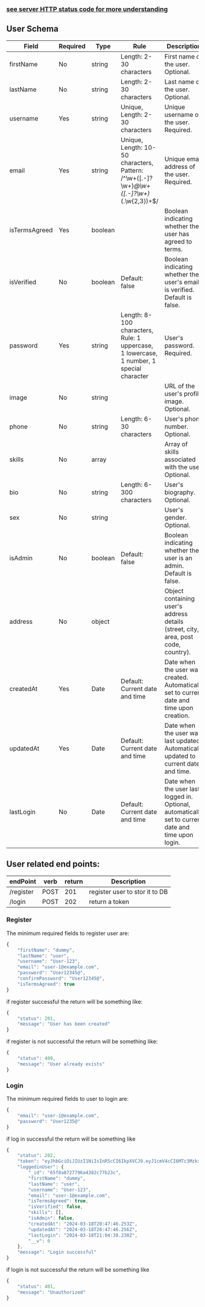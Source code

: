 ### [see server HTTP status code for more understanding](https://developer.mozilla.org/en-US/docs/Web/HTTP/Status)

## User Schema

| Field         | Required | Type    | Rule                                                                                     | Description                                                                                         |
| ------------- | -------- | ------- | ---------------------------------------------------------------------------------------- | --------------------------------------------------------------------------------------------------- |
| firstName     | No       | string  | Length: 2-30 characters                                                                  | First name of the user. Optional.                                                                   |
| lastName      | No       | string  | Length: 2-30 characters                                                                  | Last name of the user. Optional.                                                                    |
| username      | Yes      | string  | Unique, Length: 2-30 characters                                                          | Unique username of the user. Required.                                                              |
| email         | Yes      | string  | Unique, Length: 10-50 characters, Pattern: /^\w+([.-]?\w+)_@\w+([.-]?\w+)_(\.\w{2,3})+$/ | Unique email address of the user. Required.                                                         |
| isTermsAgreed | Yes      | boolean |                                                                                          | Boolean indicating whether the user has agreed to terms.                                            |
| isVerified    | No       | boolean | Default: false                                                                           | Boolean indicating whether the user's email is verified. Default is false.                          |
| password      | Yes      | string  | Length: 8-100 characters, Rule: 1 uppercase, 1 lowercase, 1 number, 1 special character  | User's password. Required.                                                                          |
| image         | No       | string  |                                                                                          | URL of the user's profile image. Optional.                                                          |
| phone         | No       | string  | Length: 6-30 characters                                                                  | User's phone number. Optional.                                                                      |
| skills        | No       | array   |                                                                                          | Array of skills associated with the user. Optional.                                                 |
| bio           | No       | string  | Length: 6-300 characters                                                                 | User's biography. Optional.                                                                         |
| sex           | No       | string  |                                                                                          | User's gender. Optional.                                                                            |
| isAdmin       | No       | boolean | Default: false                                                                           | Boolean indicating whether the user is an admin. Default is false.                                  |
| address       | No       | object  |                                                                                          | Object containing user's address details (street, city, area, post code, country).                  |
| createdAt     | Yes      | Date    | Default: Current date and time                                                           | Date when the user was created. Automatically set to current date and time upon creation.           |
| updatedAt     | Yes      | Date    | Default: Current date and time                                                           | Date when the user was last updated. Automatically updated to current date and time.                |
| lastLogin     | No       | Date    | Default: Current date and time                                                           | Date when the user last logged in. Optional, automatically set to current date and time upon login. |

## User related end points:

| endPoint  | verb | return | Description                    |
| --------- | ---- | ------ | ------------------------------ |
| /register | POST | 201    | register user to stor it to DB |
| /login    | POST | 202    | return a token                 |

### Register

The minimum required fields to register user are:

```js
{
	"firstName": "dummy",
	"lastName": "user",
	"username": "User-123",
	"email": "user-1@example.com",
	"password": "User12345@",
    "confirmPassword": "User12345@",
    "isTermsAgreed": true
}
```

if register successful the return will be something like:

```js
{
    "status": 201,
    "message": "User has been created"
}
```

if register is not successful the return will be something like:

```js
{
    "status": 409,
    "message": "User already exists"
}
```

### Login

The minimum required fields to user to login are:

```js
{
	"email": "user-1@example.com",
	"password": "User1235@"
}
```

if log in successful the return will be something like

```js
{
    "status": 202,
    "token": "eyJhbGciOiJIUzI1NiIsInR5cCI6IkpXVCJ9.eyJ1cmV4cCI6MTc3MzkxMTA3OH0.OPsjHK1-mCEWlyhgQIx6DItk3Jp1B257ZRbxZ_-AeAs",
    "loggedinUser": {
        "_id": "65f8a8727796a4382c77b23c",
        "firstName": "dummy",
        "lastName": "user",
        "username": "User-123",
        "email": "user-1@example.com",
        "isTermsAgreed": true,
        "isVerified": false,
        "skills": [],
        "isAdmin": false,
        "createdAt": "2024-03-18T20:47:46.253Z",
        "updatedAt": "2024-03-18T20:47:46.256Z",
        "lastLogin": "2024-03-18T21:04:38.230Z",
        "__v": 0
    },
    "message": "Login successful"
}
```

if login is not successful the return will be something like

```js
{
    "status": 401,
    "message": "Unauthorized"
}
```
